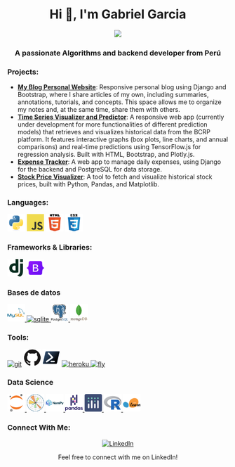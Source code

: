 <h1 align="center">Hi 👋, I'm Gabriel Garcia</h1>
<p align="center">
  <img src="https://readme-typing-svg.herokuapp.com?color=%2336BCF7&lines=Welcome+to+my+GitHub+profile!;I+love+learning+and+creating." />
</p>

<h3 align="center">A passionate Algorithms and backend developer from Perú</h3>

### Projects:
- **[My Blog Personal Website](https://blog-garcia-caysahuana.fly.dev/)**: Responsive personal blog using Django and Bootstrap, where I share articles of my own, including summaries, annotations, tutorials, and concepts. This space allows me to organize my notes and, at the same time, share them with others.
- **[Time Series Visualizer and Predictor](#)**: A responsive web app (currently under development for more functionalities of different prediction models) that retrieves and visualizes historical data from the BCRP platform. It features interactive graphs (box plots, line charts, and annual comparisons) and real-time predictions using TensorFlow.js for regression analysis. Built with HTML, Bootstrap, and Plotly.js.
- **[Expense Tracker](#)**: A web app to manage daily expenses, using Django for the backend and PostgreSQL for data storage.
- **[Stock Price Visualizer](#)**: A tool to fetch and visualize historical stock prices, built with Python, Pandas, and Matplotlib.


### Languages:
<p align="left">
  <a href="https://www.python.org" target="_blank"><img src="https://raw.githubusercontent.com/devicons/devicon/master/icons/python/python-original.svg" alt="python" width="40" height="40"/></a>
  <a href="https://developer.mozilla.org/en-US/docs/Web/JavaScript" target="_blank"><img src="https://raw.githubusercontent.com/devicons/devicon/master/icons/javascript/javascript-original.svg" alt="javascript" width="40" height="40"/></a>
  <a href="https://www.w3.org/html/" target="_blank"><img src="https://raw.githubusercontent.com/devicons/devicon/master/icons/html5/html5-original-wordmark.svg" alt="html5" width="40" height="40"/></a>
  <a href="https://www.w3schools.com/css/" target="_blank"><img src="https://raw.githubusercontent.com/devicons/devicon/master/icons/css3/css3-original-wordmark.svg" alt="css3" width="40" height="40"/></a>
</p>

### Frameworks & Libraries:
<p align="left">
  <a href="https://www.djangoproject.com/" target="_blank"><img src="https://github.com/devicons/devicon/raw/master/icons/django/django-plain.svg" alt="django" width="40" height="40"/></a>
  <a href="https://getbootstrap.com/" target="_blank"><img src="https://github.com/devicons/devicon/raw/master/icons/bootstrap/bootstrap-original.svg" alt="bootstrap" width="40" height="40"/></a>
</p>

### Bases de datos
<p align="left">
  <!-- MySQL -->
  <a href="https://www.mysql.com/" target="_blank">
    <img src="https://raw.githubusercontent.com/devicons/devicon/master/icons/mysql/mysql-original-wordmark.svg" alt="mysql" width="40" height="40"/>
  </a>

  <!-- SQLite -->
  <a href="https://www.sqlite.org/" target="_blank">
    <img src="https://www.vectorlogo.zone/logos/sqlite/sqlite-icon.svg" alt="sqlite" width="40" height="40"/>
  </a>
  <!-- PostgreSQL -->
  <a href="https://www.postgresql.org" target="_blank">
    <img src="https://raw.githubusercontent.com/devicons/devicon/master/icons/postgresql/postgresql-original-wordmark.svg" alt="postgresql" width="40" height="40"/>
  </a>
  <!-- MongoDB -->
  <a href="https://www.mongodb.com/" target="_blank">
    <img src="https://raw.githubusercontent.com/devicons/devicon/master/icons/mongodb/mongodb-original-wordmark.svg" alt="mongodb" width="40" height="40"/>
  </a>
</p>

### Tools:
<p align="left">
  <a href="https://git-scm.com/" target="_blank"><img src="https://www.vectorlogo.zone/logos/git-scm/git-scm-icon.svg" alt="git" width="40" height="40"/></a>
  <a href="https://github.com/" target="_blank"><img src="https://github.com/devicons/devicon/raw/master/icons/github/github-original.svg" alt="github" width="40" height="40"/></a>
  <a href="https://docs.microsoft.com/en-us/powershell/" target="_blank"><img src="https://github.com/devicons/devicon/raw/master/icons/powershell/powershell-original.svg" alt="powershell" width="40" height="40"/></a>

  
  <!-- Heroku -->
  <a href="https://heroku.com" target="_blank">
    <img src="https://www.vectorlogo.zone/logos/heroku/heroku-icon.svg" alt="heroku" width="40" height="40"/>
  </a>
  <!-- fly.io -->
  <a href="https://fly.io" target="_blank">
    <img src="https://fly.io/static/images/brand/brandmark.svg" alt="fly" width="40" height="40"/>
  </a>

</p>

### Data Science
<p align="left">
  <!-- Jupyter -->
  <a href="https://jupyter.org/" target="_blank">
    <img src="https://github.com/devicons/devicon/raw/master/icons/jupyter/jupyter-original.svg" alt="jupyter" width="40" height="40"/>
  </a>

  <!-- Matplotlib -->
  <a href="https://matplotlib.org/" target="_blank">
    <img src="https://github.com/devicons/devicon/raw/master/icons/matplotlib/matplotlib-original.svg" alt="matplotlib" width="40" height="40"/>
  </a>

  <!-- NumPy -->
  <a href="https://numpy.org/" target="_blank">
    <img src="https://github.com/devicons/devicon/raw/master/icons/numpy/numpy-original-wordmark.svg" alt="numpy" width="40" height="40"/>
  </a>

  <!-- Pandas -->
  <a href="https://pandas.pydata.org/" target="_blank">
    <img src="https://github.com/devicons/devicon/raw/master/icons/pandas/pandas-original-wordmark.svg" alt="pandas" width="40" height="40"/>
  </a>

  <!-- Plotly -->
  <a href="https://plotly.com/" target="_blank">
    <img src="https://github.com/devicons/devicon/raw/master/icons/plotly/plotly-original.svg" alt="plotly" width="40" height="40"/>
  </a>

  <!-- R -->
  <a href="https://www.r-project.org/" target="_blank">
    <img src="https://github.com/devicons/devicon/raw/master/icons/r/r-original.svg" alt="r" width="40" height="40"/> 
  </a>

  <!-- scikit - learn -->
  <a href="https://scikit-learn.org/stable/" target="_blank">
    <img src="https://github.com/devicons/devicon/raw/master/icons/scikitlearn/scikitlearn-original.svg" alt="scikit-learn" width="40" height="40"/> 
  </a>
</p>

### Connect With Me:
<p align="center">
  <a href="https://linkedin.com/in/gabriel-garcia-caysahuana">
    <img align="center" src="https://cdn-icons-png.flaticon.com/512/174/174857.png" alt="LinkedIn" height="40" width="40"/>
  </a>
</p>
<p align="center">Feel free to connect with me on LinkedIn!</p>


